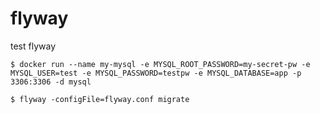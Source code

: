# flyway
test flyway

```
$ docker run --name my-mysql -e MYSQL_ROOT_PASSWORD=my-secret-pw -e MYSQL_USER=test -e MYSQL_PASSWORD=testpw -e MYSQL_DATABASE=app -p 3306:3306 -d mysql
```

``
$ flyway -configFile=flyway.conf migrate
``
